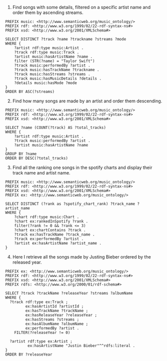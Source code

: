 1) Find songs with some details, filtered on a specific artist name and order them by ascending streams.
```
PREFIX music: <http://www.semanticweb.org/music_ontology/>
PREFIX rdf: <http://www.w3.org/1999/02/22-rdf-syntax-ns#>
PREFIX xsd: <http://www.w3.org/2001/XMLSchema#>

SELECT DISTINCT ?track ?name ?trackname ?streams ?mode
WHERE {
    ?artist rdf:type music:Artist .
    ?track rdf:type music:Track .
    ?artist music:hasArtistName ?name .
    filter (STR(?name) = "Taylor Swift") 
    ?track music:performedBy ?artist . 
    ?track music:hasTrackName ?trackname .
    ?track music:hasStreams ?streams .
    ?track music:hasMusicDetails ?details .
    ?details music:hasMode ?mode
}
ORDER BY ASC(?streams) 
```
2) Find how many songs are made by an artist and order them descending.
```
PREFIX music: <http://www.semanticweb.org/music_ontology/>
PREFIX rdf: <http://www.w3.org/1999/02/22-rdf-syntax-ns#>
PREFIX xsd: <http://www.w3.org/2001/XMLSchema#>

SELECT ?name (COUNT(?track) AS ?total_tracks) 
WHERE {
    ?artist rdf:type music:Artist .
    ?track music:performedBy ?artist .
    ?artist music:hasArtistName ?name 
}
GROUP BY ?name
ORDER BY DESC(?total_tracks)
```
3) Find all the ranking one songs in the spotify charts and display their track name and artist name.
```
PREFIX music: <http://www.semanticweb.org/music_ontology/>
PREFIX rdf: <http://www.w3.org/1999/02/22-rdf-syntax-ns#>
PREFIX xsd: <http://www.w3.org/2001/XMLSchema#>
PREFIX ex: <http://www.semanticweb.org/music_ontology/>

SELECT DISTINCT (?rank as ?spotify_chart_rank) ?track_name ?artist_name
WHERE {
    ?chart rdf:type music:Chart .
    ?chart ex:rankedInSpotify ?rank .
    filter(?rank != 0 && ?rank <= 3)
    ?chart ex:chartContains ?track .
    ?track ex:hasTrackName ?track_name .
    ?track ex:performedBy ?artist .
    ?artist ex:hasArtistName ?artist_name .
}
```
4) Here I retrieve all the songs made by Justing Bieber ordered by the released year.
```
PREFIX ex: <http://www.semanticweb.org/music_ontology/>
PREFIX rdf: <http://www.w3.org/1999/02/22-rdf-syntax-ns#>
PREFIX xsd: <http://www.w3.org/2001/XMLSchema#>
PREFIX rdfs: <http://www.w3.org/2000/01/rdf-schema#>

SELECT ?track ?trackName ?releaseYear ?streams ?albumName
WHERE {
  ?track rdf:type ex:Track ;
         ex:hasArtistId ?artistId ;
         ex:hasTrackName ?trackName ;
         ex:hasReleaseYear ?releaseYear ;
         ex:hasStreams ?streams ;
         ex:hasAlbumName ?albumName ;
         ex:performedBy ?artist .
    FILTER(?releaseYear != 0)

  ?artist rdf:type ex:Artist ;
          ex:hasArtistName "Justin Bieber"^^rdfs:literal .
}
ORDER BY ?releaseYear
```
